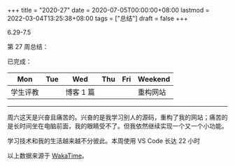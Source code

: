 +++
title = "2020-27"
date = 2020-07-05T00:00:00+08:00
lastmod = 2022-03-04T13:25:38+08:00
tags = ["总结"]
draft = false
+++

6.29-7.5

第 27 周总结：

已完成：

| Mon  | Tue | Wed    | Thu | Fri | Weekend |
|------|-----|--------|-----|-----|---------|
| 学生评教 |     | 博客 1 篇 |     |     | 重构网站 |

---

周六这天是兴奋且痛苦的。兴奋的是我学习别人的源码，重构了我的网站；痛苦的是长时间坐在电脑前面，我的眼睛受不了。但我依然继续实现一个又一个小功能。

学习技术和我的生活越来越不分彼此。本周使用 VS Code 长达 22 小时

以上数据来源于 [WakaTime](https://wakatime.com)。